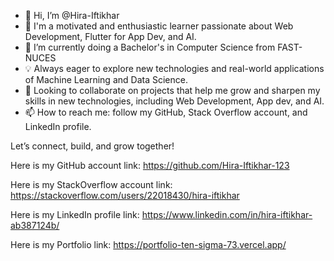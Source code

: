 - 👋 Hi, I’m @Hira-Iftikhar
- 👀 I'm a motivated and enthusiastic learner passionate about Web Development, Flutter for App Dev, and AI.
- 🌱 I’m currently doing a Bachelor's in Computer Science from FAST-NUCES
- 💡 Always eager to explore new technologies and real-world applications of Machine Learning and Data Science.
- 💞️ Looking to collaborate on projects that help me grow and sharpen my skills in new technologies, including Web Development, App dev, and AI.
- 📫 How to reach me: follow my GitHub, Stack Overflow account, and LinkedIn profile.

Let’s connect, build, and grow together!
  
Here is my GitHub account link: https://github.com/Hira-Iftikhar-123

Here is my StackOverflow account link: https://stackoverflow.com/users/22018430/hira-iftikhar

Here is my LinkedIn profile link: https://www.linkedin.com/in/hira-iftikhar-ab387124b/

Here is my Portfolio link: https://portfolio-ten-sigma-73.vercel.app/

<!---
Hira-Iftikhar-123/Hira-Iftikhar-123 is a ✨ special ✨ repository because its `README.md` (this file) appears on your GitHub profile.
You can click the Preview link to take a look at your changes.
--->
